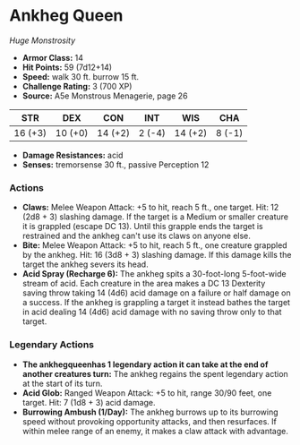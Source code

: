 # Ankheg Queen

*Huge* *Monstrosity*

- **Armor Class:** 14
- **Hit Points:** 59 (7d12+14)
- **Speed:** walk 30 ft. burrow 15 ft.
- **Challenge Rating:** 3 (700 XP)
- **Source:** A5e Monstrous Menagerie, page 26

| STR | DEX | CON | INT | WIS | CHA |
| --- | --- | --- | --- | --- | --- |
| 16 (+3) | 10 (+0) | 14 (+2) | 2 (-4) | 14 (+2) | 8 (-1) |

- **Damage Resistances:** acid
- **Senses:** tremorsense 30 ft., passive Perception 12

### Actions

- **Claws:** Melee Weapon Attack: +5 to hit, reach 5 ft., one target. Hit: 12 (2d8 + 3) slashing damage. If the target is a Medium or smaller creature  it is grappled (escape DC 13). Until this grapple ends  the target is restrained  and the ankheg can't use its claws on anyone else.
- **Bite:** Melee Weapon Attack: +5 to hit, reach 5 ft., one creature grappled by the ankheg. Hit: 16 (3d8 + 3) slashing damage. If this damage kills the target  the ankheg severs its head.
- **Acid Spray (Recharge 6):** The ankheg spits a 30-foot-long  5-foot-wide stream of acid. Each creature in the area makes a DC 13 Dexterity saving throw  taking 14 (4d6) acid damage on a failure or half damage on a success. If the ankheg is grappling a target  it instead bathes the target in acid  dealing 14 (4d6) acid damage with no saving throw only to that target.



### Legendary Actions

- **The ankhegqueenhas 1 legendary action it can take at the end of another creatures turn:** The ankheg regains the spent legendary action at the start of its turn.
- **Acid Glob:** Ranged Weapon Attack: +5 to hit, range 30/90 feet, one target. Hit: 7 (1d8 + 3) acid damage.
- **Burrowing Ambush (1/Day):** The ankheg burrows up to its burrowing speed without provoking opportunity attacks, and then resurfaces. If within melee range of an enemy, it makes a claw attack with advantage.
